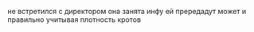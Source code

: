 не встретился с директором она занята инфу ей прередадут
может и правильно учитывая плотность кротов
